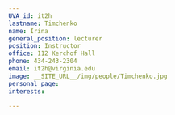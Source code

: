```yaml
---
UVA_id: it2h
lastname: Timchenko
name: Irina
general_position: lecturer
position: Instructor
office: 112 Kerchof Hall
phone: 434-243-2304
email: it2h@virginia.edu
image: __SITE_URL__/img/people/Timchenko.jpg
personal_page:
interests:

---
```

